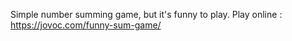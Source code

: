 Simple number summing game, but it's funny to play.
Play online : https://jovoc.com/funny-sum-game/
